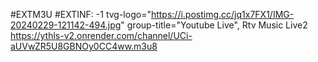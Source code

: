 #EXTM3U 
#EXTINF: -1 tvg-logo="https://i.postimg.cc/jq1x7FX1/IMG-20240229-121142-494.jpg" group-title="Youtube Live", Rtv Music Live2
https://ythls-v2.onrender.com/channel/UCi-aUVwZR5U8GBNOy0CC4ww.m3u8

